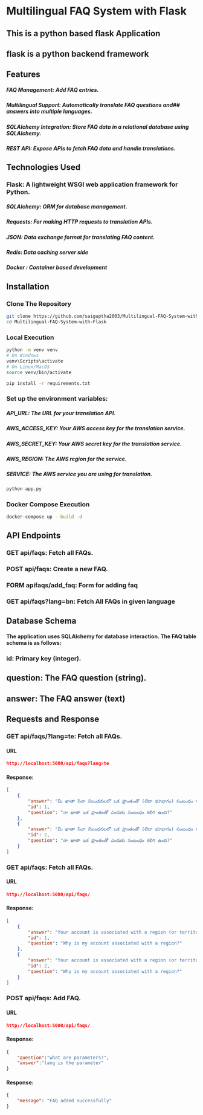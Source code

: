 # Multilingual FAQ System with Flask

## This is a python based flask Application 
## flask is a python backend framework


## Features
##### FAQ Management: Add FAQ entries.
##### Multilingual Support: Automatically translate FAQ questions and## answers into multiple languages.
##### SQLAlchemy Integration: Store FAQ data in a relational database using SQLAlchemy.
##### REST API: Expose APIs to fetch FAQ data and handle translations.


## Technologies Used
### Flask: A lightweight WSGI web application framework for Python.
##### SQLAlchemy: ORM for database management.
##### Requests: For making HTTP requests to translation APIs.
##### JSON: Data exchange format for translating FAQ content.
##### Redis: Data caching server side
##### Docker : Container based development

## Installation
### Clone The Repository 

```bash
git clone https://github.com/saiguptha2003/Multilingual-FAQ-System-with-Flask.git
cd Multilingual-FAQ-System-with-Flask
```

### Local Execution
```bash
python -m venv venv
# On Windows
venv\Scripts\activate
# On Linux/MacOS
source venv/bin/activate

pip install -r requirements.txt

```

### Set up the environment variables:

##### API_URL: The URL for your translation API.
##### AWS_ACCESS_KEY: Your AWS access key for the translation service.
##### AWS_SECRET_KEY: Your AWS secret key for the translation service.
##### AWS_REGION: The AWS region for the service.
##### SERVICE: The AWS service you are using for translation.

```bash 
python app.py

```

### Docker Compose Execution

```bash
docker-compose up --build -d
```

## API Endpoints

### GET api/faqs: Fetch all FAQs.
### POST api/faqs: Create a new FAQ.
### FORM apifaqs/add_faq: Form for adding faq
### GET api/faqs?lang=bn: Fetch All FAQs in given language 

## Database Schema
#### The application uses SQLAlchemy for database interaction. The FAQ table schema is as follows:

### id: Primary key (integer).
## question: The FAQ question (string).
## answer: The FAQ answer (text)

## Requests and Response
### GET api/faqs/?lang=te: Fetch all FAQs.
#### URL
```json
http://localhost:5000/api/faqs?lang=te
```
#### Response:
```json
[
    {
        "answer": "మీ ఖాతా సేవా నిబంధనలలో ఒక ప్రాంతంతో (లేదా భూభాగం) సంబంధం కలిగి ఉంది, తద్వారా మేము అనేక విషయాలను గుర్తించగలము:\r\n\r\nసేవలను అందించే Google అనుబంధ సంస్థ, మీ సమాచారాన్ని ప్రాసెస్ చేస్తుంది మరియు వర్తించే గోప్యతా చట్టాలకు అనుగుణంగా బాధ్యత వహిస్తుంది. సాధారణంగా, గూగుల్ తన వినియోగదారుల సేవలను రెండు కంపెనీల ద్వారా అందిస్తుంది:\r\nగూగుల్ ఐర్లాండ్ లిమిటెడ్, మీరు యూరోపియన్ ఎకనామిక్ ఏరియా (EU దేశాలు ప్లస్ ఐస్లాండ్, లిచ్టెన్స్టెయిన్ మరియు నార్వే) లేదా స్విట్జర్లాండ్లో ఉన్నట్లయితే",
        "id": 1,
        "question": "నా ఖాతా ఒక ప్రాంతంతో ఎందుకు సంబంధం కలిగి ఉంది?"
    },
    {
        "answer": "మీ ఖాతా సేవా నిబంధనలలో ఒక ప్రాంతంతో (లేదా భూభాగం) సంబంధం కలిగి ఉంది, తద్వారా మేము అనేక విషయాలను గుర్తించగలము:\r\n\r\nసేవలను అందించే Google అనుబంధ సంస్థ, మీ సమాచారాన్ని ప్రాసెస్ చేస్తుంది మరియు వర్తించే గోప్యతా చట్టాలకు అనుగుణంగా బాధ్యత వహిస్తుంది. సాధారణంగా, గూగుల్ తన వినియోగదారుల సేవలను రెండు కంపెనీల ద్వారా అందిస్తుంది:\r\nగూగుల్ ఐర్లాండ్ లిమిటెడ్, మీరు యూరోపియన్ ఎకనామిక్ ఏరియా (EU దేశాలు ప్లస్ ఐస్లాండ్, లిచ్టెన్స్టెయిన్ మరియు నార్వే) లేదా స్విట్జర్లాండ్లో ఉన్నట్లయితే",
        "id": 2,
        "question": "నా ఖాతా ఒక ప్రాంతంతో ఎందుకు సంబంధం కలిగి ఉంది?"
    }
]

```


### GET api/faqs: Fetch all FAQs.
#### URL
```json
http://localhost:5000/api/faqs/
```
#### Response:
```json
[
    {
        "answer": "Your account is associated with a region (or territory) in the Terms of Service so that we can determine several things:\r\n\r\nThe Google affiliate that provides the services, that processes your information, and that is responsible for complying with applicable privacy laws. Generally, Google offers its consumer services through either of two companies:\r\nGoogle Ireland Limited, if you’re located in the European Economic Area (EU countries plus Iceland, Liechtenstein, and Norway) or Switzerland",
        "id": 1,
        "question": "Why is my account associated with a region?"
    },
    {
        "answer": "Your account is associated with a region (or territory) in the Terms of Service so that we can determine several things:\r\n\r\nThe Google affiliate that provides the services, that processes your information, and that is responsible for complying with applicable privacy laws. Generally, Google offers its consumer services through either of two companies:\r\nGoogle Ireland Limited, if you’re located in the European Economic Area (EU countries plus Iceland, Liechtenstein, and Norway) or Switzerland",
        "id": 2,
        "question": "Why is my account associated with a region?"
    }
]

```

### POST api/faqs: Add FAQ.
#### URL
```json
http://localhost:5000/api/faqs/
```
#### Response:
```json
{
    "question":"what are parameters?",
    "answer":"lang is the parameter"
}
```
#### Response:

```json
{
    "message": "FAQ added successfully"
}
```
